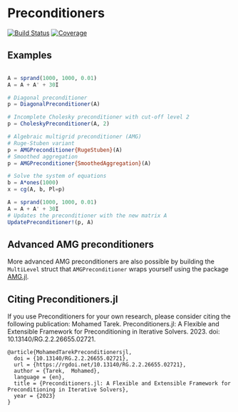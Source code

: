 # Preconditioners

[![Build Status](https://github.com/JuliaLinearAlgebra/Preconditioners.jl/actions/workflows/CI.yml/badge.svg?branch=master)](https://github.com/JuliaLinearAlgebra/Preconditioners.jl/actions/workflows/CI.yml?query=branch%3Amaster)
[![Coverage](https://codecov.io/gh/JuliaLinearAlgebra/Preconditioners.jl/branch/master/graph/badge.svg)](https://codecov.io/gh/JuliaLinearAlgebra/Preconditioners.jl)

## Examples

```julia

A = sprand(1000, 1000, 0.01)
A = A + A' + 30I

# Diagonal preconditioner
p = DiagonalPreconditioner(A)

# Incomplete Cholesky preconditioner with cut-off level 2
p = CholeskyPreconditioner(A, 2)

# Algebraic multigrid preconditioner (AMG)
# Ruge-Stuben variant
p = AMGPreconditioner{RugeStuben}(A)
# Smoothed aggregation
p = AMGPreconditioner{SmoothedAggregation}(A)

# Solve the system of equations
b = A*ones(1000)
x = cg(A, b, Pl=p)

A = sprand(1000, 1000, 0.01)
A = A + A' + 30I
# Updates the preconditioner with the new matrix A
UpdatePreconditioner!(p, A)

```


## Advanced AMG preconditioners

More advanced AMG preconditioners are also possible by building the `MultiLevel` struct that `AMGPreconditioner` wraps yourself using the package [AMG.jl](https://github.com/JuliaLinearAlgebra/AlgebraicMultigrid.jl).

## Citing Preconditioners.jl

If you use Preconditioners for your own research, please consider citing the following publication: Mohamed Tarek. Preconditioners.jl: A Flexible and Extensible Framework for Preconditioning in Iterative Solvers. 2023. doi: 10.13140/RG.2.2.26655.02721.
```
@article{MohamedTarekPreconditionersjl,
  doi = {10.13140/RG.2.2.26655.02721},
  url = {https://rgdoi.net/10.13140/RG.2.2.26655.02721},
  author = {Tarek,  Mohamed},
  language = {en},
  title = {Preconditioners.jl: A Flexible and Extensible Framework for Preconditioning in Iterative Solvers},
  year = {2023}
}
```
